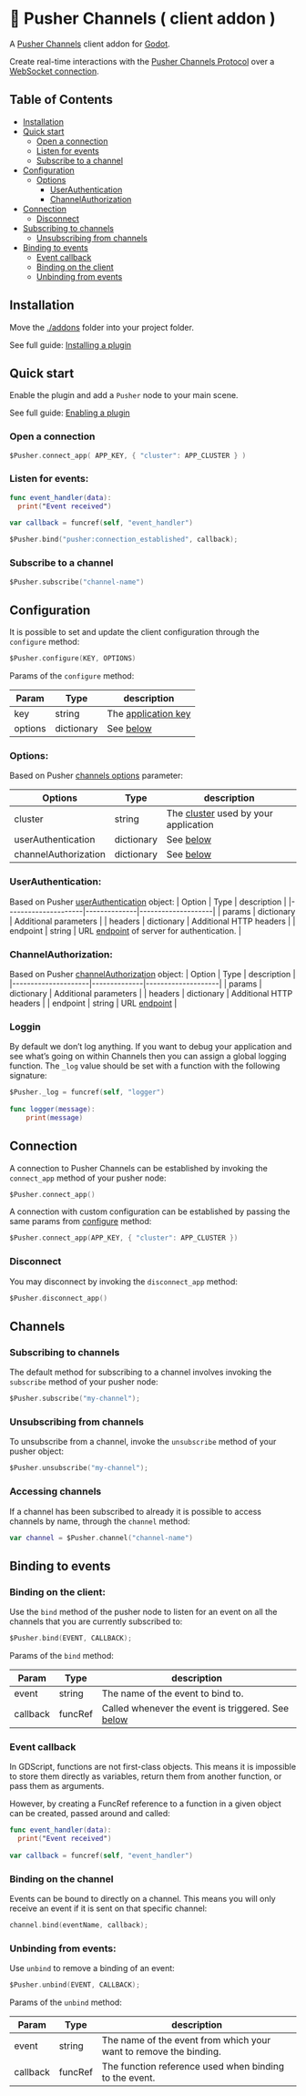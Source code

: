 # :rocket: Pusher Channels ( client addon )

A [Pusher Channels](https://pusher.com/channels) client  addon for [Godot](https://github.com/godotengine/godot).

Create real-time interactions with the [Pusher Channels Protocol](https://pusher.com/docs/channels/library_auth_reference/pusher-websockets-protocol/) over a [WebSocket connection](https://docs.godotengine.org/en/stable/tutorials/networking/websocket.html).

## Table of Contents
- [Installation](#installation)
- [Quick start](#quick-start)
  - [Open a connection](#open-a-connection)
  - [Listen for events](#listen-for-events)
  - [Subscribe to a channel](#subscribe-to-a-channel)
- [Configuration](#configuration)
    - [Options](#options)
       - [UserAuthentication](#userauthentication)
       - [ChannelAuthorization](#userauthentication)
- [Connection](#configuration)
  - [Disconnect](#disconnect)
- [Subscribing to channels](#subscribing-to-channels)
  - [Unsubscribing from channels](#unsubscribing-from-channels)
- [Binding to events](#binding-to-events)
  - [Event callback](#event-callback)
  - [Binding on the client](#binding-on-the-client)
  - [Unbinding from events](#unbinding-from-events)
  
## Installation
Move the [./addons](https://github.com/btzr-io/pusher-websocket-godot/tree/main/addons/) folder into your project folder.

See full guide: [Installing a plugin](https://docs.godotengine.org/en/stable/tutorials/plugins/editor/installing_plugins.html#installing-a-plugin)


## Quick start
Enable the plugin and add a `Pusher` node to your main scene.

See full guide: [Enabling a plugin](https://docs.godotengine.org/en/stable/tutorials/plugins/editor/installing_plugins.html#enabling-a-plugin)


### Open a connection
```swift
$Pusher.connect_app( APP_KEY, { "cluster": APP_CLUSTER } )
```

### Listen for events:
```swift
func event_handler(data):
  print("Event received")
  
var callback = funcref(self, "event_handler")

$Pusher.bind("pusher:connection_established", callback);

```

### Subscribe to a channel
```swift
$Pusher.subscribe("channel-name")
```



## Configuration

It is possible to set and update the client configuration through the `configure` method:

```swift
$Pusher.configure(KEY, OPTIONS)
```

Params of the `configure` method:

| Param            | Type         | description             |
|------------------|--------------|-------------------------|
| key              | string       | The [application key](https://pusher.com/docs/channels/using_channels/connection/#applicationkey-2105278448)     |
| options          | dictionary   | See [below](#options)   |

### Options:

Based on Pusher [channels options](https://pusher.com/docs/channels/using_channels/connection/#channels-options-parameter) parameter:

| Options             | Type         | description        |
|---------------------|--------------|--------------------|
| cluster             | string       | The [cluster](https://pusher.com/docs/channels/miscellaneous/clusters/) used by your application |
| userAuthentication  | dictionary   | See [below](#userauthentication) |
| channelAuthorization  | dictionary   | See [below](#channelauthorization) |

### UserAuthentication:

Based on Pusher [userAuthentication](https://pusher.com/docs/channels/using_channels/connection/#userauthentication-849556825) object:
| Option             | Type         | description        |
|---------------------|--------------|--------------------|
| params              | dictionary   | Additional parameters |
| headers             | dictionary   | Additional HTTP headers |
| endpoint            | string       | URL [endpoint](https://pusher.com/docs/channels/using_channels/connection/#userauthenticationendpoint-1618076675) of server for authentication. |

### ChannelAuthorization:

Based on Pusher [channelAuthorization](https://pusher.com/docs/channels/using_channels/connection/#channelauthorization-1528180693) object:
| Option             | Type         | description        |
|---------------------|--------------|--------------------|
| params              | dictionary   | Additional parameters |
| headers             | dictionary   | Additional HTTP headers |
| endpoint            | string       | URL [endpoint](https://pusher.com/docs/channels/using_channels/connection/#channelauthorizationendpoint-1363574431) |

### Loggin
By default we don’t log anything. If you want to debug your application and see what’s going on within Channels then you can assign a global logging function.
The `_log` value should be set with a function with the following signature:

```swift
$Pusher._log = funcref(self, "logger")
  
func logger(message):
	print(message)
```

## Connection
A connection to Pusher Channels can be established by invoking the `connect_app` method of your pusher node:
```swift
$Pusher.connect_app()
```
A connection with custom configuration can be established by passing the same params from [configure](#runtime) method:
```swift
$Pusher.connect_app(APP_KEY, { "cluster": APP_CLUSTER })
```
### Disconnect
You may disconnect by invoking the `disconnect_app` method:
```swift
$Pusher.disconnect_app()
```
## Channels

### Subscribing to channels
The default method for subscribing to a channel involves invoking the `subscribe` method of your pusher node:
```swift
$Pusher.subscribe("my-channel");
```

### Unsubscribing from channels
To unsubscribe from a channel, invoke the `unsubscribe` method of your pusher object:
```swift
$Pusher.unsubscribe("my-channel");
```

### Accessing channels
If a channel has been subscribed to already it is possible to access channels by name, through the `channel` method:
```swift
var channel = $Pusher.channel("channel-name")
```




## Binding to events

### Binding on the client:
Use the `bind` method of the pusher node to listen for an event on all the channels that you are currently subscribed to:

```swift
$Pusher.bind(EVENT, CALLBACK);
```
Params of the `bind` method:

| Param            | Type         | description             |
|------------------|--------------|-------------------------|
| event            | string       | The name of the event to bind to. | 
| callback         | funcRef      | Called whenever the event is triggered. See [below](#event-callback) |

### Event callback
In GDScript, functions are not first-class objects. This means it is impossible to store them directly as variables, return them from another function, or pass them as arguments.

However, by creating a FuncRef reference to a function in a given object can be created, passed around and called:

```swift
func event_handler(data):
  print("Event received")
  
var callback = funcref(self, "event_handler")
```

### Binding on the channel
Events can be bound to directly on a channel. This means you will only receive an event if it is sent on that specific channel:
```swift
channel.bind(eventName, callback);
```

### Unbinding from events:
Use `unbind` to remove a binding of an event:

```swift
$Pusher.unbind(EVENT, CALLBACK);
```

Params of the `unbind` method:

| Param            | Type         | description             |
|------------------|--------------|-------------------------|
| event            | string       | The name of the event from which your want to remove the binding. | 
| callback         | funcRef      | The function reference used when binding to the event.    |

